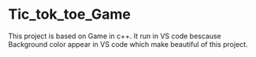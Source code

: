 # Tic_tok_toe_Game
This project is based on Game  in c++. It run in VS code bescause Background color appear in VS code which make beautiful of this project.
